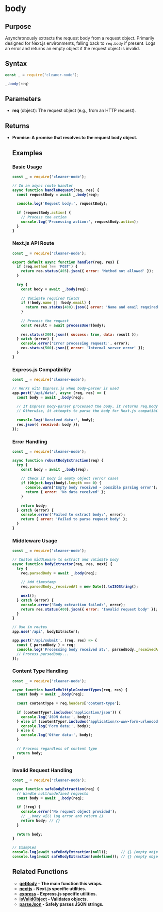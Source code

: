 # body

## Purpose
Asynchronously extracts the request body from a request object. Primarily designed for Next.js environments, falling back to `req.body` if present. Logs an error and returns an empty object if the request object is invalid.

## Syntax
```javascript
const _ = require('cleaner-node');

_.body(req)
```

## Parameters
- **req** (object): The request object (e.g., from an HTTP request).

## Returns
- **Promise<object>**: A promise that resolves to the request body object.

## Examples

### Basic Usage
```javascript
const _ = require('cleaner-node');

// In an async route handler
async function handleRequest(req, res) {
  const requestBody = await _.body(req);
  
  console.log('Request body:', requestBody);
  
  if (requestBody.action) {
    // Process the action
    console.log('Processing action:', requestBody.action);
  }
}
```

### Next.js API Route
```javascript
const _ = require('cleaner-node');

export default async function handler(req, res) {
  if (req.method !== 'POST') {
    return res.status(405).json({ error: 'Method not allowed' });
  }
  
  try {
    const body = await _.body(req);
    
    // Validate required fields
    if (!body.name || !body.email) {
      return res.status(400).json({ error: 'Name and email required' });
    }
    
    // Process the request
    const result = await processUser(body);
    
    res.status(200).json({ success: true, data: result });
  } catch (error) {
    console.error('Error processing request:', error);
    res.status(500).json({ error: 'Internal server error' });
  }
}
```

### Express.js Compatibility
```javascript
const _ = require('cleaner-node');

// Works with Express.js when body-parser is used
app.post('/api/data', async (req, res) => {
  const body = await _.body(req);
  
  // If Express body-parser processed the body, it returns req.body
  // Otherwise, it attempts to parse the body for Next.js compatibility
  
  console.log('Received data:', body);
  res.json({ received: body });
});
```

### Error Handling
```javascript
const _ = require('cleaner-node');

async function robustBodyExtraction(req) {
  try {
    const body = await _.body(req);
    
    // Check if body is empty object (error case)
    if (Object.keys(body).length === 0) {
      console.warn('Empty body received - possible parsing error');
      return { error: 'No data received' };
    }
    
    return body;
  } catch (error) {
    console.error('Failed to extract body:', error);
    return { error: 'Failed to parse request body' };
  }
}
```

### Middleware Usage
```javascript
const _ = require('cleaner-node');

// Custom middleware to extract and validate body
async function bodyExtractor(req, res, next) {
  try {
    req.parsedBody = await _.body(req);
    
    // Add timestamp
    req.parsedBody._receivedAt = new Date().toISOString();
    
    next();
  } catch (error) {
    console.error('Body extraction failed:', error);
    return res.status(400).json({ error: 'Invalid request body' });
  }
}

// Use in routes
app.use('/api', bodyExtractor);

app.post('/api/submit', (req, res) => {
  const { parsedBody } = req;
  console.log('Processing body received at:', parsedBody._receivedAt);
  // Process parsedBody...
});
```

### Content Type Handling
```javascript
const _ = require('cleaner-node');

async function handleMultipleContentTypes(req, res) {
  const body = await _.body(req);
  
  const contentType = req.headers['content-type'];
  
  if (contentType?.includes('application/json')) {
    console.log('JSON data:', body);
  } else if (contentType?.includes('application/x-www-form-urlencoded')) {
    console.log('Form data:', body);
  } else {
    console.log('Other data:', body);
  }
  
  // Process regardless of content type
  return body;
}
```

### Invalid Request Handling
```javascript
const _ = require('cleaner-node');

async function safeBodyExtraction(req) {
  // Handle null/undefined requests
  const body = await _.body(req);
  
  if (!req) {
    console.error('No request object provided');
    // _.body will log error and return {}
    return body; // {}
  }
  
  return body;
}

// Examples
console.log(await safeBodyExtraction(null));      // {} (empty object)
console.log(await safeBodyExtraction(undefined)); // {} (empty object)
```

## Related Functions
- **[getBody](./get-body.md)** - The main function this wraps.
- **[nextjs](./nextjs.md)** - Next.js specific utilities.
- **[express](./express.md)** - Express.js specific utilities.
- **[isValidObject](./is-valid-object.md)** - Validates objects.
- **[parseJson](./parse-json.md)** - Safely parses JSON strings.
